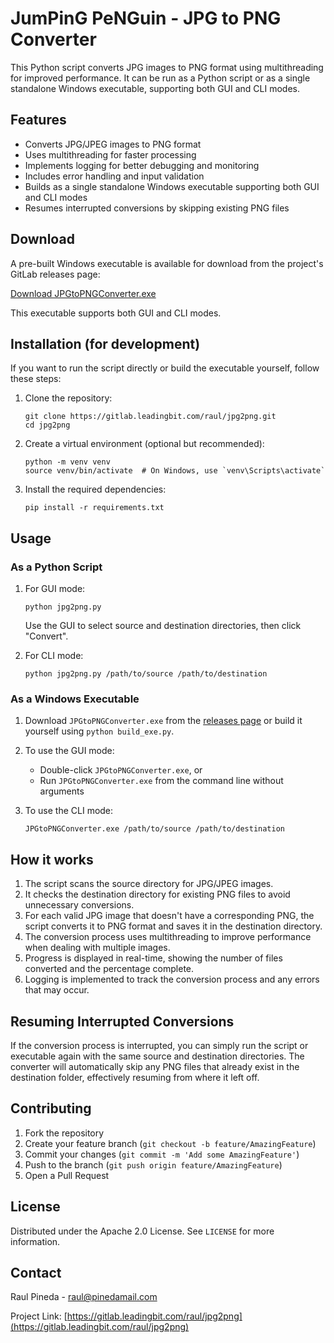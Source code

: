# JumPinG PeNGuin - JPG to PNG Converter

This Python script converts JPG images to PNG format using multithreading for improved performance. It can be run as a Python script or as a single standalone Windows executable, supporting both GUI and CLI modes.

## Features

- Converts JPG/JPEG images to PNG format
- Uses multithreading for faster processing
- Implements logging for better debugging and monitoring
- Includes error handling and input validation
- Builds as a single standalone Windows executable supporting both GUI and CLI modes
- Resumes interrupted conversions by skipping existing PNG files

## Download

A pre-built Windows executable is available for download from the project's GitLab releases page:

[Download JPGtoPNGConverter.exe](https://gitlab.leadingbit.com/raul/jpg2png/-/releases)

This executable supports both GUI and CLI modes.

## Installation (for development)

If you want to run the script directly or build the executable yourself, follow these steps:

1. Clone the repository:
   ```
   git clone https://gitlab.leadingbit.com/raul/jpg2png.git
   cd jpg2png
   ```

2. Create a virtual environment (optional but recommended):
   ```
   python -m venv venv
   source venv/bin/activate  # On Windows, use `venv\Scripts\activate`
   ```

3. Install the required dependencies:
   ```
   pip install -r requirements.txt
   ```

## Usage

### As a Python Script

1. For GUI mode:
   ```
   python jpg2png.py
   ```
   Use the GUI to select source and destination directories, then click "Convert".

2. For CLI mode:
   ```
   python jpg2png.py /path/to/source /path/to/destination
   ```

### As a Windows Executable

1. Download `JPGtoPNGConverter.exe` from the [releases page](https://gitlab.leadingbit.com/raul/jpg2png/-/releases) or build it yourself using `python build_exe.py`.

2. To use the GUI mode:
   - Double-click `JPGtoPNGConverter.exe`, or
   - Run `JPGtoPNGConverter.exe` from the command line without arguments

3. To use the CLI mode:
   ```
   JPGtoPNGConverter.exe /path/to/source /path/to/destination
   ```

## How it works

1. The script scans the source directory for JPG/JPEG images.
2. It checks the destination directory for existing PNG files to avoid unnecessary conversions.
3. For each valid JPG image that doesn't have a corresponding PNG, the script converts it to PNG format and saves it in the destination directory.
4. The conversion process uses multithreading to improve performance when dealing with multiple images.
5. Progress is displayed in real-time, showing the number of files converted and the percentage complete.
6. Logging is implemented to track the conversion process and any errors that may occur.

## Resuming Interrupted Conversions

If the conversion process is interrupted, you can simply run the script or executable again with the same source and destination directories. The converter will automatically skip any PNG files that already exist in the destination folder, effectively resuming from where it left off.

## Contributing

1. Fork the repository
2. Create your feature branch (`git checkout -b feature/AmazingFeature`)
3. Commit your changes (`git commit -m 'Add some AmazingFeature'`)
4. Push to the branch (`git push origin feature/AmazingFeature`)
5. Open a Pull Request

## License

Distributed under the Apache 2.0 License. See `LICENSE` for more information.

## Contact

Raul Pineda - raul@pinedamail.com

Project Link: [https://gitlab.leadingbit.com/raul/jpg2png](https://gitlab.leadingbit.com/raul/jpg2png)